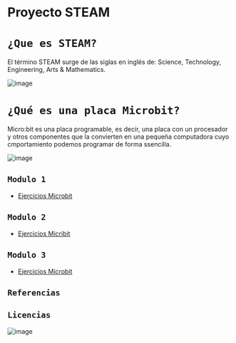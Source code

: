 # Proyecto STEAM
# `¿Que es STEAM?`
 El término STEAM surge de las siglas en inglés de:  Science, Technology, Engineering, Arts & Mathematics.
 
![image](https://user-images.githubusercontent.com/114906861/205579505-31a92aeb-b9d9-4841-955c-9e03eef3f28c.jpg)
 
# `¿Qué es una placa Microbit?`
Micro:bit es una placa programable, es decir, una placa con un procesador y otros componentes que la convierten en una pequeña computadora cuyo cmportamiento podemos programar de forma ssencilla. 

![image](https://user-images.githubusercontent.com/114906861/204753309-7a2300b4-1c58-4105-bba7-992b69ef9c70.jpeg)

## `Modulo 1`
- [Ejercicios Microbit](modulo1/modulo1.md)

## `Modulo 2`

- [Ejercicios Micribit](modulo2/modulo2.md)

## `Modulo 3` 

- [Ejercicios Microbit](modulo3/modulo3.md)

## `Referencias`

## `Licencias`

![image](https://user-images.githubusercontent.com/114906861/204998525-45010829-3915-4ba0-aa7e-0ffe2b0f0eb9.PNG)
